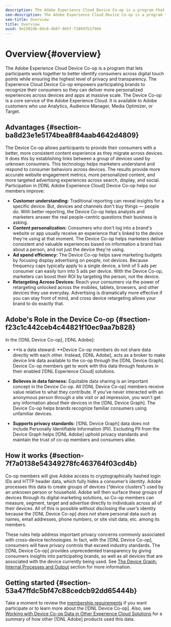```yaml
---
description: The Adobe Experience Cloud Device Co-op is a program that lets participants work together to better identify consumers across digital touch points while ensuring the highest level of privacy and transparency. The Experience Cloud Device Co-op empowers participating brands to recognize their consumers so they can deliver more personalized experiences across devices and apps at massive scale. The Device Co-op is a core service of the Adobe Experience Cloud. It is available to Adobe customers who use Analytics, Audience Manager, Media Optimizer, or Target.
seo-description: The Adobe Experience Cloud Device Co-op is a program that lets participants work together to better identify consumers across digital touch points while ensuring the highest level of privacy and transparency. The Experience Cloud Device Co-op empowers participating brands to recognize their consumers so they can deliver more personalized experiences across devices and apps at massive scale. The Device Co-op is a core service of the Adobe Experience Cloud. It is available to Adobe customers who use Analytics, Audience Manager, Media Optimizer, or Target.
seo-title: Overview
title: Overview
uuid: 9e2502db-0dc6-4b0f-965f-71894fb1f9d4
---
```


# Overview{#overview}

The Adobe Experience Cloud Device Co-op is a program that lets participants work together to better identify consumers across digital touch points while ensuring the highest level of privacy and transparency. The Experience Cloud Device Co-op empowers participating brands to recognize their consumers so they can deliver more personalized experiences across devices and apps at massive scale. The Device Co-op is a core service of the Adobe Experience Cloud. It is available to Adobe customers who use Analytics, Audience Manager, Media Optimizer, or Target.

## Advantages {#section-ba8d23e1e5174bea8f84aab4642d4809}

The Device Co-op allows participants to provide their consumers with a better, more consistent content experience as they migrate across devices. It does this by establishing links between a group of devices used by unknown consumers. This technology helps marketers understand and respond to consumer behaviors across devices. The results provide more accurate website engagement metrics, more personalized content, and more targeted advertising experiences across search, display, and social. Participation in [!DNL Adobe Experience Cloud] Device Co-op helps our members improve:

* **Customer understanding:** Traditional reporting can reveal insights for a specific device. But, devices and channels don't buy things — people do. With better reporting, the Device Co-op helps analysts and marketers answer the real people-centric questions their business is asking. 
* **Content personalization:** Consumers who don't log into a brand's website or app usually receive an experience that's linked to the device they're using at that moment. The Device Co-op helps marketers deliver consistent and valuable experiences based on information a brand has about a person, and not just the device they're using. 
* **Ad spend efficiency:** The Device Co-op helps save marketing budgets by focusing display advertising on people, not devices. Because frequency caps typically apply to a single device, a limit of 5 ads per consumer can easily turn into 5 ads per device. With the Device Co-op, marketers can boost their ROI by targeting the person, not the device. 
* **Retargeting Across Devices:** Reach your consumers via the power of retargeting unlocked across the mobiles, tablets, browsers, and other devices they use everyday. Advertising is dramatically more effective if you can stay front of mind, and cross device retargeting allows your brand to do exactly that.

<!--
we may not want to share info in this with customers who have not signed. Also, removed directory from S3.
<p>Download our white-paper, <a href="https://marketing-stage.adobe.com/resources/help/en_US/mcdc/downloads/what_to_expect.pdf" format="https" scope="external"> What to Expect from the Device Co-op</a> for more information. </p>
-->

## Adobe's Role in the Device Co-op {#section-f23c1c442ceb4c44821f10ec9aa7b828}

In the [!DNL Device Co-op], [!DNL Adobe]:

* **Is a data steward: **Device Co-op members do not share data directly with each other. Instead, [!DNL Adobe], acts as a broker to make device link data available to the co-op through the [!DNL Device Graph]. Device Co-op members get to work with this data through features in their enabled [!DNL Experience Cloud] solutions. 

* **Believes in data fairness:** Equitable data sharing is an important concept in the Device Co-op. All [!DNL Device Co-op] members receive value relative to what they contribute. If you've never interacted with an anonymous person through a site visit or ad impression, you won't get any information about their devices in the [!DNL Device Graph]. The Device Co-op helps brands recognize familiar consumers using unfamiliar devices. 

* **Supports privacy standards:** [!DNL Device Graph] data does not include Personally Identifiable Information (PII). Excluding PII from the Device Graph helps [!DNL Adobe] uphold privacy standards and maintain the trust of co-op members and consumers alike.

## How it works {#section-7f7a0138e54349278fc463764f03cd4b}

Co-op members will give Adobe access to cryptographically hashed login IDs and HTTP header data, which fully hides a consumer’s identity. Adobe processes this data to create groups of devices (“device clusters”) used by an unknown person or household. Adobe will then surface these groups of devices through its digital marketing solutions, so Co-op members can measure, segment, target and advertise directly to individuals across all of their devices. All of this is possible without disclosing the user’s identity because the [!DNL Device Co-op] *does not* share personal data such as names, email addresses, phone numbers, or site visit data, etc. among its members.

These rules help address important privacy concerns commonly associated with cross-device technologies. In fact, with the [!DNL Device Co-op], consumers will have privacy controls that exceed industry standards. The [!DNL Device Co-op] provides unprecedented transparency by giving consumers insights into participating brands, as well as all devices that are associated with the device currently being used. See [The Device Graph: Internal Processes and Output](../mcdc-processes/mcdc-processes.md#concept-e9526af3476b478aab7c57b9ed0bab7c) section for more information.

## Getting started {#section-53a47ffdc5bf47c88cedcb92dd65444b}

Take a moment to review the [membership requirements](../mcdc-about/mcdc-requirements.md#concept-31d3d165d22546afbedf023d32ad3a43) if you want participate or to learn more about the [!DNL Device Co-op]. Also, see [Working with Device Co-op Data in Other Experience Cloud Solutions](../mcdc-other-solutions/mcdc-other-solutions.md#concept-46278a50cfca4e1ab83a3b35077a585f) for a summary of how other [!DNL Adobe] products used this data. 
